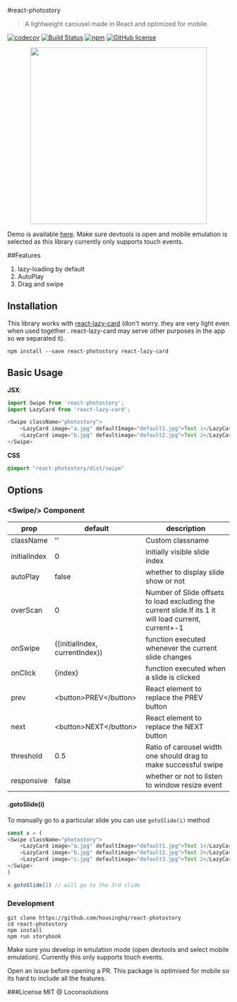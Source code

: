 #react-photostory

> A lightweight carousel made in React and optimized for mobile.

[![codecov](https://codecov.io/gh/housinghq/react-photostory/branch/master/graph/badge.svg)](https://codecov.io/gh/housinghq/react-photostory)
[![Build Status](https://travis-ci.org/housinghq/react-photostory.svg?branch=master)](https://travis-ci.org/housinghq/react-photostory)
[![npm](https://img.shields.io/npm/v/react-photostory.svg?maxAge=2592000)](https://github.com/housinghq/react-photostory)
[![GitHub license](https://img.shields.io/badge/license-MIT-blue.svg)](https://raw.githubusercontent.com/housinghq/react-photostory/master/LICENSE.md)

<p align="center"><img src="demo.gif" width="400"/></p>



Demo is available [here](https://housinghq.github.io/react-photostory). Make sure devtools is
open and mobile emulation is selected as this library currently only supports touch events.

##Features

1. lazy-loading by default
1. AutoPlay
1. Drag and swipe

## Installation
This library works with [react-lazy-card](https://github.com/housinghq/react-lazy-card) (don't
worry. they are very light even when used together . react-lazy-card may serve other purposes in the app so we separated it).

```
npm install --save react-photostory react-lazy-card
```

## Basic Usage
**JSX**:
```js
import Swipe from 'react-photostory';
import LazyCard from 'react-lazy-card';

<Swipe className="photostory">
    <LazyCard image="a.jpg" defaultImage="default1.jpg">Text 1</LazyCard>
    <LazyCard image="b.jpg" defaultimage="default2.jpg">Text 2</LazyCard>
</Swipe>
```
**CSS**
```css
@import "react-photostory/dist/swipe"
```

## Options

### &lt;Swipe/&gt; Component

prop|default|description
----|-------|-----------
className|''|Custom classname
initialIndex|0|initially visible slide index
autoPlay|false|whether to display slide show or not
overScan|0|Number of Slide offsets to load excluding the current slide.If its 1 it will load current, current+-1
onSwipe|({initialIndex, currentIndex})| function executed whenever the current slide changes
onClick|{index}|function executed when a slide is clicked
prev|&lt;button&gt;PREV&lt;/button&gt;|React element to replace the PREV button
next|&lt;button&gt;NEXT&lt;/button&gt;|React element to replace the NEXT button
threshold|0.5|Ratio of carousel width one should drag to make successful swipe
responsive|false|whether or not to listen to window resize event

#### .gotoSlide(i)
To manually go to a particular slide you can use `gotoSlide(i)` method

```js
const x = (
<Swipe className="photostory">
    <LazyCard image="a.jpg" defaultImage="default1.jpg">Text 1</LazyCard>
    <LazyCard image="b.jpg" defaultimage="default2.jpg">Text 2</LazyCard>
    <LazyCard image="c.jpg" defaultimage="default3.jpg">Text 2</LazyCard>
</Swipe>
)

x.gotoSlide(2) // will go to the 3rd slide
```

### Development
```
git clone https://github.com/housinghq/react-photostory
cd react-photostory
npm install
npm run storybook
```
Make sure you develop in emulation mode (open devtools and select mobile emulation). Currently this only supports touch events.

Open an issue before opening a PR. This package is optimised for mobile so its hard to include all the features.

###License
MIT @ Loconsolutions
